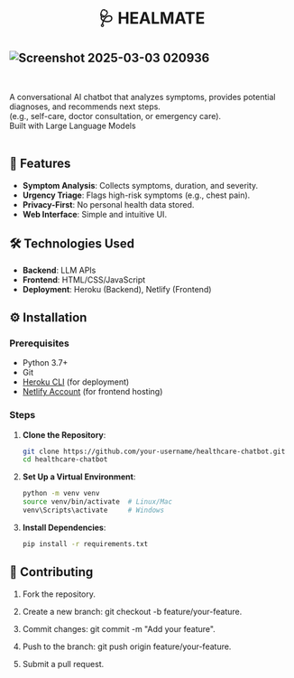 <h1 align="center"> 🩺 HEALMATE <br>
 </h1>

![Screenshot 2025-03-03 020936](https://github.com/user-attachments/assets/80445e7d-c763-4362-9712-106d45d11813)
-----------------------------------------------------------
<br>

  A conversational AI chatbot that analyzes symptoms, provides potential diagnoses, and recommends next steps. 
  <br>
  (e.g., self-care, doctor consultation, or emergency care).
  <br>
  Built with Large Language Models
  <br>
  <br>



## 🌟 Features
- **Symptom Analysis**: Collects symptoms, duration, and severity.
- **Urgency Triage**: Flags high-risk symptoms (e.g., chest pain).
- **Privacy-First**: No personal health data stored.
- **Web Interface**: Simple and intuitive UI.

## 🛠️ Technologies Used
- **Backend**: LLM APIs
- **Frontend**: HTML/CSS/JavaScript
- **Deployment**: Heroku (Backend), Netlify (Frontend)

## ⚙️ Installation

### Prerequisites
- Python 3.7+
- Git
- [Heroku CLI](https://devcenter.heroku.com/articles/heroku-cli) (for deployment)
- [Netlify Account](https://www.netlify.com/) (for frontend hosting)

### Steps
1. **Clone the Repository**:
   ```bash
   git clone https://github.com/your-username/healthcare-chatbot.git
   cd healthcare-chatbot
2. **Set Up a Virtual Environment**:
   ```bash
   python -m venv venv
   source venv/bin/activate  # Linux/Mac
   venv\Scripts\activate     # Windows

3. **Install Dependencies**:
   ```bash
   pip install -r requirements.txt


## 🤝 Contributing

1. Fork the repository.
   
2. Create a new branch: git checkout -b feature/your-feature.
   
3. Commit changes: git commit -m "Add your feature".
   
4. Push to the branch: git push origin feature/your-feature.
   
5. Submit a pull request.
   
   
